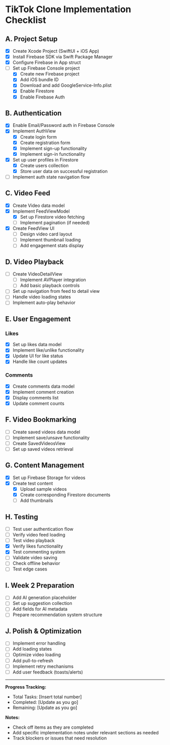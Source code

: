 # TikTok Clone Implementation Checklist

## A. Project Setup
- [x] Create Xcode Project (SwiftUI + iOS App)
- [x] Install Firebase SDK via Swift Package Manager
- [x] Configure Firebase in App struct
- [ ] Set up Firebase Console project
  - [x] Create new Firebase project
  - [x] Add iOS bundle ID
  - [x] Download and add GoogleService-Info.plist
  - [x] Enable Firestore
  - [x] Enable Firebase Auth

## B. Authentication
- [x] Enable Email/Password auth in Firebase Console
- [x] Implement AuthView
  - [x] Create login form
  - [x] Create registration form
  - [x] Implement sign-up functionality
  - [x] Implement sign-in functionality
- [x] Set up user profiles in Firestore
  - [x] Create users collection
  - [x] Store user data on successful registration
- [ ] Implement auth state navigation flow

## C. Video Feed
- [x] Create Video data model
- [x] Implement FeedViewModel
  - [x] Set up Firestore video fetching
  - [ ] Implement pagination (if needed)
- [x] Create FeedView UI
  - [ ] Design video card layout
  - [ ] Implement thumbnail loading
  - [ ] Add engagement stats display

## D. Video Playback
- [ ] Create VideoDetailView
  - [ ] Implement AVPlayer integration
  - [ ] Add basic playback controls
- [ ] Set up navigation from feed to detail view
- [ ] Handle video loading states
- [ ] Implement auto-play behavior

## E. User Engagement
### Likes
- [x] Set up likes data model
- [x] Implement like/unlike functionality
- [x] Update UI for like status
- [x] Handle like count updates

### Comments
- [x] Create comments data model
- [x] Implement comment creation
- [x] Display comments list
- [x] Update comment counts

## F. Video Bookmarking
- [ ] Create saved videos data model
- [ ] Implement save/unsave functionality
- [ ] Create SavedVideosView
- [ ] Set up saved videos retrieval

## G. Content Management
- [x] Set up Firebase Storage for videos
- [x] Create test content
  - [x] Upload sample videos
  - [x] Create corresponding Firestore documents
  - [ ] Add thumbnails

## H. Testing
- [ ] Test user authentication flow
- [ ] Verify video feed loading
- [ ] Test video playback
- [x] Verify likes functionality
- [x] Test commenting system
- [ ] Validate video saving
- [ ] Check offline behavior
- [ ] Test edge cases

## I. Week 2 Preparation
- [ ] Add AI generation placeholder
- [ ] Set up suggestion collection
- [ ] Add fields for AI metadata
- [ ] Prepare recommendation system structure

## J. Polish & Optimization
- [ ] Implement error handling
- [ ] Add loading states
- [ ] Optimize video loading
- [ ] Add pull-to-refresh
- [ ] Implement retry mechanisms
- [ ] Add user feedback (toasts/alerts)

---

**Progress Tracking:**
- Total Tasks: [Insert total number]
- Completed: [Update as you go]
- Remaining: [Update as you go]

**Notes:**
- Check off items as they are completed
- Add specific implementation notes under relevant sections as needed
- Track blockers or issues that need resolution